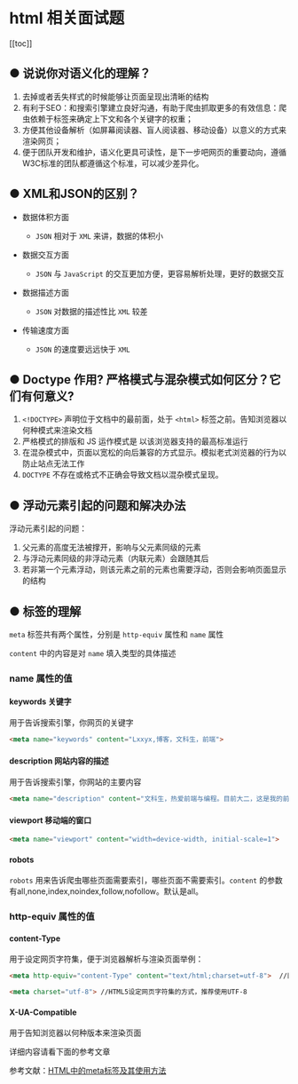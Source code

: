 # html 相关面试题
[[toc]]

## ● 说说你对语义化的理解？
1. 去掉或者丢失样式的时候能够让页面呈现出清晰的结构
2. 有利于SEO：和搜索引擎建立良好沟通，有助于爬虫抓取更多的有效信息：爬虫依赖于标签来确定上下文和各个关键字的权重；
3. 方便其他设备解析（如屏幕阅读器、盲人阅读器、移动设备）以意义的方式来渲染网页；
4. 便于团队开发和维护，语义化更具可读性，是下一步吧网页的重要动向，遵循W3C标准的团队都遵循这个标准，可以减少差异化。


## ● XML和JSON的区别？
- 数据体积方面
    - `JSON` 相对于 `XML` 来讲，数据的体积小

- 数据交互方面
    - `JSON` 与 `JavaScript` 的交互更加方便，更容易解析处理，更好的数据交互

- 数据描述方面
    - `JSON` 对数据的描述性比 `XML` 较差

- 传输速度方面
    - `JSON` 的速度要远远快于 `XML`


## ● Doctype 作用? 严格模式与混杂模式如何区分？它们有何意义?
1. `<!DOCTYPE>` 声明位于文档中的最前面，处于 `<html>` 标签之前。告知浏览器以何种模式来渲染文档
2. 严格模式的排版和 JS 运作模式是  以该浏览器支持的最高标准运行
3. 在混杂模式中，页面以宽松的向后兼容的方式显示。模拟老式浏览器的行为以防止站点无法工作
4. `DOCTYPE` 不存在或格式不正确会导致文档以混杂模式呈现。


## ● 浮动元素引起的问题和解决办法
浮动元素引起的问题：
1. 父元素的高度无法被撑开，影响与父元素同级的元素
2. 与浮动元素同级的非浮动元素（内联元素）会跟随其后
3. 若非第一个元素浮动，则该元素之前的元素也需要浮动，否则会影响页面显示的结构

## ● <meta> 标签的理解 
`meta` 标签共有两个属性，分别是 `http-equiv` 属性和 `name` 属性
 
`content` 中的内容是对 `name` 填入类型的具体描述

### name 属性的值
#### keywords 关键字
用于告诉搜索引擎，你网页的关键字
```html
<meta name="keywords" content="Lxxyx,博客，文科生，前端">
```

#### description 网站内容的描述
用于告诉搜索引擎，你网站的主要内容
```html
<meta name="description" content="文科生，热爱前端与编程。目前大二，这是我的前端博客">
```

#### viewport 移动端的窗口
```html
<meta name="viewport" content="width=device-width, initial-scale=1">
```

#### robots
`robots` 用来告诉爬虫哪些页面需要索引，哪些页面不需要索引。`content` 的参数有all,none,index,noindex,follow,nofollow。默认是all。

### http-equiv 属性的值

#### content-Type
用于设定网页字符集，便于浏览器解析与渲染页面举例：
```html
<meta http-equiv="content-Type" content="text/html;charset=utf-8">  //旧的HTML，不推荐

<meta charset="utf-8"> //HTML5设定网页字符集的方式，推荐使用UTF-8
```

#### X-UA-Compatible
用于告知浏览器以何种版本来渲染页面

详细内容请看下面的参考文章

参考文献：[HTML中的meta标签及其使用方法](https://www.cnblogs.com/chenqiBlog/p/9517619.html)






















